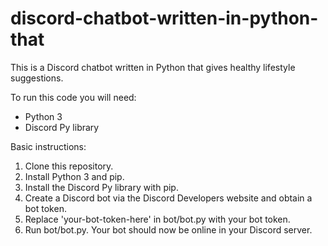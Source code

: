 # discord-chatbot-written-in-python-that
This is a Discord chatbot written in Python that gives healthy lifestyle suggestions.

To run this code you will need:
- Python 3
- Discord Py library

Basic instructions:
1. Clone this repository.
2. Install Python 3 and pip.
3. Install the Discord Py library with pip.
4. Create a Discord bot via the Discord Developers website and obtain a bot token.
5. Replace 'your-bot-token-here' in bot/bot.py with your bot token.
6. Run bot/bot.py. Your bot should now be online in your Discord server.
